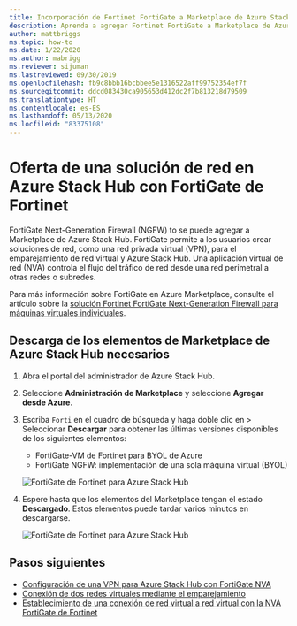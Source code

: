 ```yaml
---
title: Incorporación de Fortinet FortiGate a Marketplace de Azure Stack Hub
description: Aprenda a agregar Fortinet FortiGate a Marketplace de Azure Stack Hub, lo que permite a los usuarios crear soluciones de red.
author: mattbriggs
ms.topic: how-to
ms.date: 1/22/2020
ms.author: mabrigg
ms.reviewer: sijuman
ms.lastreviewed: 09/30/2019
ms.openlocfilehash: fb9c8bbb16bcbbee5e1316522aff99752354ef7f
ms.sourcegitcommit: ddcd083430ca905653d412dc2f7b813218d79509
ms.translationtype: HT
ms.contentlocale: es-ES
ms.lasthandoff: 05/13/2020
ms.locfileid: "83375108"
---
```

# <a name="offer-a-network-solution-in-azure-stack-hub-with-fortinet-fortigate"></a>Oferta de una solución de red en Azure Stack Hub con FortiGate de Fortinet

FortiGate Next-Generation Firewall (NGFW) to se puede agregar a Marketplace de Azure Stack Hub. FortiGate permite a los usuarios crear soluciones de red, como una red privada virtual (VPN), para el emparejamiento de red virtual y Azure Stack Hub. Una aplicación virtual de red (NVA) controla el flujo del tráfico de red desde una red perimetral a otras redes o subredes.

Para más información sobre FortiGate en Azure Marketplace, consulte el artículo sobre la [solución Fortinet FortiGate Next-Generation Firewall para máquinas virtuales individuales](https://azuremarketplace.microsoft.com/marketplace/apps/fortinet.fortinet-FortiGate-singlevm).

## <a name="download-the-required-azure-stack-hub-marketplace-items"></a>Descarga de los elementos de Marketplace de Azure Stack Hub necesarios

1. Abra el portal del administrador de Azure Stack Hub.

2. Seleccione **Administración de Marketplace** y seleccione **Agregar desde Azure**.

3. Escriba `Forti` en el cuadro de búsqueda y haga doble clic en > Seleccionar **Descargar** para obtener las últimas versiones disponibles de los siguientes elementos:
    - FortiGate-VM de Fortinet para BYOL de Azure
    - FortiGate NGFW: implementación de una sola máquina virtual (BYOL)

    ![FortiGate de Fortinet para Azure Stack Hub](./media/azure-stack-network-solutions-enable/azure-stack-marketplace-FortiGate-fortinet.png)

4. Espere hasta que los elementos del Marketplace tengan el estado **Descargado**. Estos elementos puede tardar varios minutos en descargarse.

    ![FortiGate de Fortinet para Azure Stack Hub](./media/azure-stack-network-solutions-enable/image4.png)

## <a name="next-steps"></a>Pasos siguientes

- [Configuración de una VPN para Azure Stack Hub con FortiGate NVA](../user/azure-stack-network-howto-vnet-to-onprem.md)  
- [Conexión de dos redes virtuales mediante el emparejamiento](../user/azure-stack-network-howto-vnet-to-vnet.md)  
- [Establecimiento de una conexión de red virtual a red virtual con la NVA FortiGate de Fortinet](../user/azure-stack-network-howto-vnet-to-vnet-stacks.md)  
